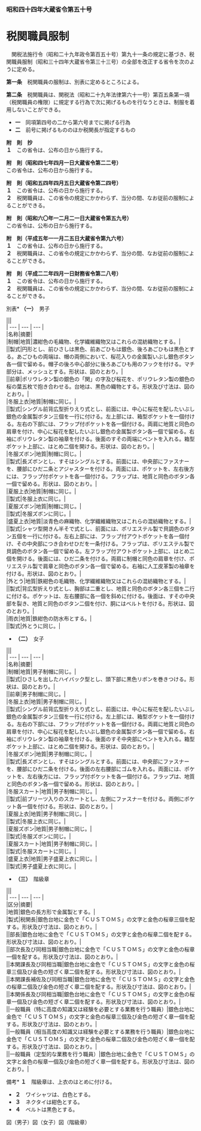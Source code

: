 ### 昭和四十四年大蔵省令第五十号  
# 税関職員服制  
　関税法施行令（昭和二十九年政令第百五十号）第九十一条の規定に基づき、税関職員服制（昭和三十四年大蔵省令第三十三号）の全部を改正する省令を次のように定める。  
  
**第一条**　税関職員の服制は、別表に定めるところによる。  
  
**第二条**　税関職員は、関税法（昭和二十九年法律第六十一号）第百五条第一項（税関職員の権限）に規定する行為で次に掲げるものを行なうときは、制服を着用しないことができる。  
* **一**　同項第四号の二から第六号までに掲げる行為  
* **二**　前号に掲げるもののほか税関長が指定するもの  
  
**附　則　抄**  
**１**　この省令は、公布の日から施行する。  
  
**附　則（昭和四七年四月一日大蔵省令第二二号）**  
この省令は、公布の日から施行する。  
  
**附　則（昭和五四年四月五日大蔵省令第二四号）**  
**１**　この省令は、公布の日から施行する。  
**２**　税関職員は、この省令の規定にかかわらず、当分の間、なお従前の服制によることができる。  
  
**附　則（昭和六〇年一二月二一日大蔵省令第五九号）**  
この省令は、公布の日から施行する。  
  
**附　則（平成五年一一月二五日大蔵省令第九六号）**  
**１**　この省令は、公布の日から施行する。  
**２**　税関職員は、この省令の規定にかかわらず、当分の間、なお従前の服制によることができる。  
  
**附　則（平成二二年四月一日財務省令第二八号）**  
**１**　この省令は、公布の日から施行する。  
**２**　税関職員は、この省令の規定にかかわらず、当分の間、なお従前の服制によることができる。  
  
別表* **（一）**　男子  

|||  
| --- | --- | --- |  
|名称|摘要|  
|制帽|地質|濃紺色の毛織物、化学繊維織物又はこれらの混紡織物とする。|  
||製式|円形とし、前ひさしは黒色、前あごひもは銀色、後ろあごひもは黒色とする。あごひもの両端は、帽の両側において、桜花入りの金属製いぶし銀色ボタン各一個で留める。帽子の後ろ中心部分に後ろあごひも用のフックを付ける。マチ部分は、メッシュとする。形状は、図のとおり。|  
||前章|ポリウレタン製の銀色の「関」の字及び桜花を、ポリウレタン製の銀色の桜の葉五枚で抱き合わせる。台地は、黒色の織物とする。形状及び寸法は、図のとおり。|  
|冬服上衣|地質|制帽に同じ。|  
||製式|シングル前背広型折りえり式とし、前面には、中心に桜花を配したいぶし銀色の金属製ボタン三個を一行に付ける。左上部には、箱型ポケットを一個付ける。左右の下部には、フラップ付ポケットを各一個付ける。両肩に地質と同色の肩章を付け、中心に桜花を配したいぶし銀色の金属製ボタン各一個で留める。右袖にポリウレタン製の袖章を付ける。後面のすその両端にベントを入れる。箱型ポケット上部に、はとめ二個を開ける。形状は、図のとおり。|  
|冬服ズボン|地質|制帽に同じ。|  
||製式|長ズボンとし、すそはシングルとする。前面には、中央部にファスナーを、腰部にひだ二条とアジャスターを付ける。両面には、ポケットを、左右後方には、フラップ付ポケットを各一個付ける。フラップは、地質と同色のボタン各一個で留める。形状は、図のとおり。|  
|夏服上衣|地質|制帽に同じ。|  
||製式|冬服上衣に同じ。|  
|夏服ズボン|地質|制帽に同じ。|  
||製式|冬服ズボンに同じ。|  
|盛夏上衣|地質|淡青色の麻織物、化学繊維織物又はこれらの混紡織物とする。|  
||製式|シャツ型開きん半そで式とし、前面には、ポリエステル製で貝調色のボタン五個を一行に付ける。左右上部には、フラップ付アウトポケットを各一個付け、その中央部につき合わせひだを一条付ける。フラップは、ポリエステル製で貝調色のボタン各一個で留める。左フラップ付アウトポケット上部に、はとめ二個を開ける。後面には、ひだ二条を付ける。両肩に制帽と同色の肩章を付け、ポリエステル製で肩章と同色のボタン各一個で留める。右袖に人工皮革製の袖章を付ける。形状は、図のとおり。|  
|外とう|地質|鉄紺色の毛織物、化学繊維織物又はこれらの混紡織物とする。|  
||製式|背広型折えり式とし、胸部は二重とし、地質と同色のボタン各三個を二行に付ける。ポケットは、左右腰部に各一個を斜めに付ける。後面は、すその中央部を裂き、地質と同色のボタン二個を付け、胴にはベルトを付ける。形状は、図のとおり。|  
|雨衣|地質|鉄紺色の防水布とする。|  
||製式|外とうに同じ。|  
  
* **（二）**　女子  

|||  
| --- | --- | --- |  
|名称|摘要|  
|制帽|地質|男子制帽に同じ。|  
||製式|ひさしを出したハイバック型とし、頭下部に黒色リボンを巻きつける。形状は、図のとおり。|  
||前章|男子制帽に同じ。|  
|冬服上衣|地質|男子制帽に同じ。|  
||製式|シングル前背広型折りえり式とし、前面には、中心に桜花を配したいぶし銀色の金属製ボタン三個を一行に付ける。左上部には、箱型ポケットを一個付ける。左右の下部には、フラップ付ポケットを各一個付ける。両肩に地質と同色の肩章を付け、中心に桜花を配したいぶし銀色の金属製ボタン各一個で留める。右袖にポリウレタン製の袖章を付ける。後面のすそ中央部にベントを入れる。箱型ポケット上部に、はとめ二個を開ける。形状は、図のとおり。|  
|冬服ズボン|地質|男子制帽に同じ。|  
||製式|長ズボンとし、すそはシングルとする。前面には、中央部にファスナーを、腰部にひだ二条を付ける。後面の左右腰部にゴムを入れる。両面には、ポケットを、左右後方には、フラップ付ポケットを各一個付ける。フラップは、地質と同色のボタン各一個で留める。形状は、図のとおり。|  
|冬服スカート|地質|男子制帽に同じ。|  
||製式|前プリーツ入りのスカートとし、左側にファスナーを付ける。両側にポケット各一個を付ける。形状は、図のとおり。|  
|夏服上衣|地質|男子制帽に同じ。|  
||製式|冬服上衣に同じ。|  
|夏服ズボン|地質|男子制帽に同じ。|  
||製式|冬服ズボンに同じ。|  
|夏服スカート|地質|男子制帽に同じ。|  
||製式|冬服スカートに同じ。|  
|盛夏上衣|地質|男子盛夏上衣に同じ。|  
||製式|男子盛夏上衣に同じ。|  
  
* **（三）**　階級章  

|||  
| --- | --- | --- |  
|区分|摘要|  
|地質|銀色の長方形で金属製とする。|  
|製式|税関長|銀色台地に金色で「ＣＵＳＴＯＭＳ」の文字と金色の桜章三個を配する。形状及び寸法は、図のとおり。|  
||部長|銀色台地に金色で「ＣＵＳＴＯＭＳ」の文字と金色の桜章二個を配する。形状及び寸法は、図のとおり。|  
||部次長及び同相当職|銀色台地に金色で「ＣＵＳＴＯＭＳ」の文字と金色の桜章一個を配する。形状及び寸法は、図のとおり。|  
||本関課長及び同相当職|銀色台地に金色で「ＣＵＳＴＯＭＳ」の文字と金色の桜章三個及び金色の短ざく章二個を配する。形状及び寸法は、図のとおり。|  
||本関課長補佐及び同相当職|銀色台地に金色で「ＣＵＳＴＯＭＳ」の文字と金色の桜章二個及び金色の短ざく章二個を配する。形状及び寸法は、図のとおり。|  
||本関係長及び同相当職|銀色台地に金色で「ＣＵＳＴＯＭＳ」の文字と金色の桜章一個及び金色の短ざく章二個を配する。形状及び寸法は、図のとおり。|  
||一般職員（特に高度の知識又は経験を必要とする業務を行う職員）|銀色台地に金色で「ＣＵＳＴＯＭＳ」の文字と金色の桜章三個及び金色の短ざく章一個を配する。形状及び寸法は、図のとおり。|  
||一般職員（相当高度の知識又は経験を必要とする業務を行う職員）|銀色台地に金色で「ＣＵＳＴＯＭＳ」の文字と金色の桜章二個及び金色の短ざく章一個を配する。形状及び寸法は、図のとおり。|  
||一般職員（定型的な業務を行う職員）|銀色台地に金色で「ＣＵＳＴＯＭＳ」の文字と金色の桜章一個及び金色の短ざく章一個を配する。形状及び寸法は、図のとおり。|  
  
備考* **１**　階級章は、上衣のはとめに付ける。  
* **２**　ワイシャツは、白色とする。  
* **３**　ネクタイは紺色とする。  
* **４**　ベルトは黒色とする。  
  
図（男子）図（女子）図（階級章）